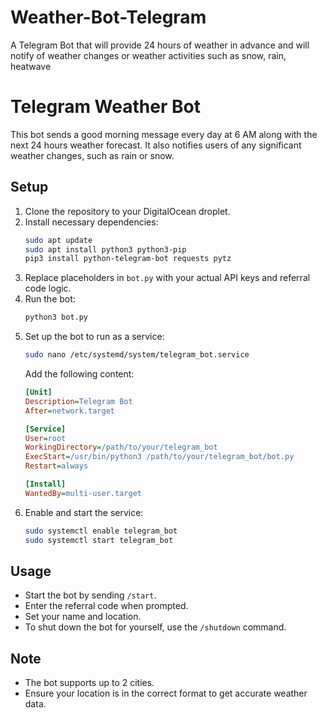 # Weather-Bot-Telegram
A Telegram Bot that will provide 24 hours of weather in advance and will notify of weather changes or weather activities such as snow, rain, heatwave
# Telegram Weather Bot

This bot sends a good morning message every day at 6 AM along with the next 24 hours weather forecast. It also notifies users of any significant weather changes, such as rain or snow.

## Setup

1. Clone the repository to your DigitalOcean droplet.
2. Install necessary dependencies:
    ```sh
    sudo apt update
    sudo apt install python3 python3-pip
    pip3 install python-telegram-bot requests pytz
    ```
3. Replace placeholders in `bot.py` with your actual API keys and referral code logic.
4. Run the bot:
    ```sh
    python3 bot.py
    ```
5. Set up the bot to run as a service:
    ```sh
    sudo nano /etc/systemd/system/telegram_bot.service
    ```
    Add the following content:
    ```ini
    [Unit]
    Description=Telegram Bot
    After=network.target

    [Service]
    User=root
    WorkingDirectory=/path/to/your/telegram_bot
    ExecStart=/usr/bin/python3 /path/to/your/telegram_bot/bot.py
    Restart=always

    [Install]
    WantedBy=multi-user.target
    ```
6. Enable and start the service:
    ```sh
    sudo systemctl enable telegram_bot
    sudo systemctl start telegram_bot
    ```

## Usage

- Start the bot by sending `/start`.
- Enter the referral code when prompted.
- Set your name and location.
- To shut down the bot for yourself, use the `/shutdown` command.

## Note

- The bot supports up to 2 cities.
- Ensure your location is in the correct format to get accurate weather data.
